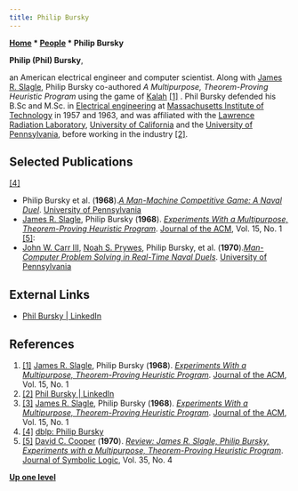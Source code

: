 ```yaml
---
title: Philip Bursky
---
```

**[Home](Home "Home") \* [People](People "People") \* Philip Bursky**


**Philip (Phil) Bursky**,  

an American electrical engineer and computer scientist. 
Along with [James R. Slagle](James_R._Slagle "James R. Slagle"), Philip Bursky co-authored *A Multipurpose, Theorem-Proving Heuristic Program* using the game of [Kalah](Kalah "Kalah") <a id="cite-note-1" href="#cite-ref-1">[1]</a> .
Phil Bursky defended his B.Sc and M.Sc. in [Electrical engineering](https://en.wikipedia.org/wiki/Electrical_engineering) at [Massachusetts Institute of Technology](Massachusetts_Institute_of_Technology "Massachusetts Institute of Technology") in 1957 and 1963, 
and was affiliated with the [Lawrence Radiation Laboratory](Lawrence_Livermore_National_Laboratory "Lawrence Livermore National Laboratory"), [University of California](https://en.wikipedia.org/wiki/University_of_California) and the [University of Pennsylvania](https://en.wikipedia.org/wiki/University_of_Pennsylvania), before working in the industry <a id="cite-note-2" href="#cite-ref-2">[2]</a>. 



## Selected Publications


<a id="cite-note-4" href="#cite-ref-4">[4]</a>



* Philip Bursky et al. (**1968**).*[A Man-Machine Competitive Game: A Naval Duel](https://repository.upenn.edu/cis_reports/797/)*. [University of Pennsylvania](https://en.wikipedia.org/wiki/University_of_Pennsylvania)
* [James R. Slagle](James_R._Slagle "James R. Slagle"), Philip Bursky (**1968**). *[Experiments With a Multipurpose, Theorem-Proving Heuristic Program](https://dl.acm.org/citation.cfm?id=321444)*. [Journal of the ACM](ACM#Journal "ACM"), Vol. 15, No. 1 <a id="cite-note-5" href="#cite-ref-5">[5]</a>:
* [John W. Carr III](Mathematician#JWCarrIII "Mathematician"), [Noah S. Prywes](https://dblp.uni-trier.de/pers/hd/p/Prywes:Noah_S=), Philip Bursky, et al. (**1970**).*[Man-Computer Problem Solving in Real-Time Naval Duels](https://repository.upenn.edu/cis_reports/824/)*. [University of Pennsylvania](https://en.wikipedia.org/wiki/University_of_Pennsylvania)


## External Links


* [Phil Bursky | LinkedIn](https://www.linkedin.com/in/phil-bursky-b41b808/)


## References


1. <a id="cite-ref-1" href="#cite-note-1">[1]</a> [James R. Slagle](James_R._Slagle "James R. Slagle"), Philip Bursky (**1968**). *[Experiments With a Multipurpose, Theorem-Proving Heuristic Program](https://dl.acm.org/citation.cfm?id=321444)*. [Journal of the ACM](ACM#Journal "ACM"), Vol. 15, No. 1
2. <a id="cite-ref-2" href="#cite-note-2">[2]</a> [Phil Bursky | LinkedIn](https://www.linkedin.com/in/phil-bursky-b41b808/)
3. <a id="cite-ref-3" href="#cite-note-3">[3]</a> [James R. Slagle](James_R._Slagle "James R. Slagle"), Philip Bursky (**1968**). *[Experiments With a Multipurpose, Theorem-Proving Heuristic Program](https://dl.acm.org/citation.cfm?id=321444)*. [Journal of the ACM](ACM#Journal "ACM"), Vol. 15, No. 1
4. <a id="cite-ref-4" href="#cite-note-4">[4]</a> [dblp: Philip Bursky](https://dblp.org/pers/hd/b/Bursky:Philip)
5. <a id="cite-ref-5" href="#cite-note-5">[5]</a> [David C. Cooper](https://www.projecteuclid.org/euclid.jsl/1183735759) (**1970**). *[Review: James R. Slagle, Philip Bursky, Experiments with a Multipurpose, Theorem-Proving Heuristic Program](https://projecteuclid.org/DPubS?service=UI&version=1.0&verb=Display&handle=euclid.jsl/1183737432)*. [Journal of Symbolic Logic](https://en.wikipedia.org/wiki/Journal_of_Symbolic_Logic), Vol. 35, No. 4

**[Up one level](Engines "Engines")**







 
